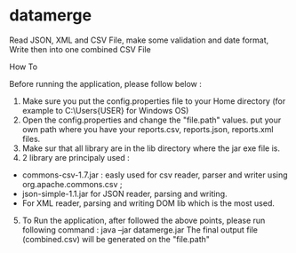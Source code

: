 # datamerge
Read JSON, XML and CSV File, make some validation and date format, Write then into one combined CSV File

How To

Before running the application, please follow below :

1.	Make sure you put the config.properties file to your Home directory (for example to C:\Users\{USER} for Windows OS) 
2.	Open the config.properties and change the "file.path" values. put your own path where you have your reports.csv, reports.json, reports.xml files. 
3.	Make sur that all library are in the lib directory where the jar exe file is.
4.	2 library are principaly used : 
-	commons-csv-1.7.jar : easly used for csv reader, parser and writer using org.apache.commons.csv ;
-	json-simple-1.1.jar for JSON reader, parsing and writing.
-	For XML reader, parsing and writing DOM lib which is the most used.
5.	To Run the application, after followed the above points, please run following command : java –jar datamerge.jar
	The final output file (combined.csv) will be generated on the "file.path" 
